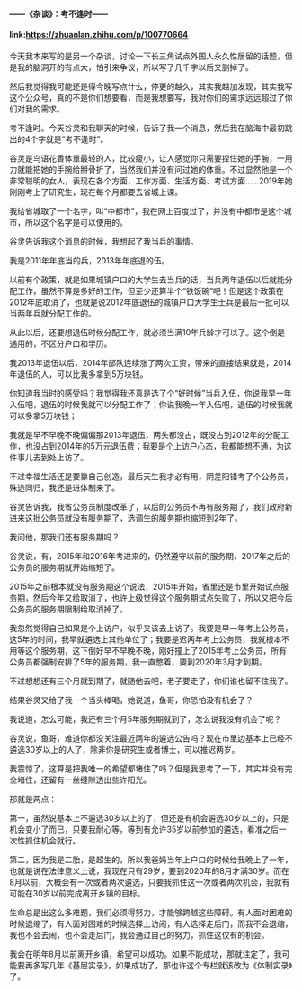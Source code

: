 #### ——《杂谈》：考不逢时——
#### link:https://zhuanlan.zhihu.com/p/100770664


今天我本来写的是另一个杂谈，讨论一下长三角试点外国人永久性居留的话题，但是我的脑洞开的有点大，怕引来争议，所以写了几千字以后又删掉了。



然后我觉得我可能还是得今晚写点什么，停更的越久，其实我越加发现，其实我写这个公众号，真的不是你们想要看，而是我想要写，我对你们的需求远远超过了你们对我的需求。



考不逢时。今天谷灵和我聊天的时候，告诉了我一个消息，然后我在脑海中最初跳出的4个字就是“考不逢时”。



谷灵是鸟语花香体重最轻的人，比较瘦小，让人感觉你只需要捏住她的手腕，一用力就能把她的手腕给掰骨折了，当然我们并没有问过她的体重。不过显然他是一个非常聪明的女人，表现在各个方面，工作方面、生活方面、考试方面……2019年她刚刚考上了研究生，现在每个月都要去省城上课。



我给省城取了一个名字，叫“中都市”，我在网上百度过了，并没有中都市是这个城市，所以这个名字是可以使用的。



谷灵告诉我这个消息的时候，我想起了我当兵的事情。



我是2011年年底当的兵，2013年年底退的伍。



以前有个政策，就是如果城镇户口的大学生去当兵的话，当兵两年退伍以后就能分配工作，虽然不算是多好的工作，但至少还算半个“铁饭碗”吧！但是这个政策在2012年底取消了，也就是说2012年底退伍的城镇户口大学生士兵是最后一批可以当两年兵就分配工作的。



从此以后，还要想退伍时候分配工作，就必须当满10年兵龄才可以了。这个倒是通用的，不区分户口和学历。



我2013年退伍以后，2014年部队连续涨了两次工资，带来的直接结果就是，2014年退伍的人，可以比我多拿到5万块钱。



你知道我当时的感受吗？我觉得我还真是选了个“好时候”当兵入伍，你说我早一年入伍吧，退伍的时候我就可以分配工作了；你说我晚一年入伍吧，退伍的时候我就可以多拿5万块钱；



我就是早不早晚不晚偏偏那2013年退伍，两头都没占，既没占到2012年的分配工作，也没占到2014年的5万元退伍费；我要是个上访户心态，我都能想不通，为这件事儿去到处上访了。



不过幸福生活还是要靠自己创造，最后天生我才必有用，阴差阳错考了个公务员，殊途同归，我还是进体制来了。



谷灵告诉我，我省公务员制度改革了，以后的公务员不再有服务期了，我们政府新进来这批公务员就没有服务期了，选调生的服务期也缩短到2年了。



我问他，那我们还有服务期吗？



谷灵说，有，2015年和2016年考进来的，仍然遵守以前的服务期，2017年之后的公务员的服务期就开始缩短了。



2015年之前根本就没有服务期这个说法，2015年开始，省里还是市里开始试点服务期，然后今年又给取消了，也许上级觉得这个服务期试点失败了，所以又把今后公务员的服务期限制给取消掉了。



我忽然觉得自己如果是个上访户，似乎又该去上访了。我要是早一年考上公务员，这5年的时间，我早就遴选上其他单位了；我要是迟两年考上公务员，我就根本不用等这个服务期，这下倒好早不早晚不晚，刚好撞上了2015年考上公务员，所有公务员都强制安排了5年的服务期，我一直憋着，要到2020年3月才到期。



不过想想还有三个月就到期了，就随他去吧，老子要走了，你们谁也留不住我了。



结果谷灵又给了我一个当头棒喝，她说道，鱼哥，你恐怕没有机会了？



我说道，怎么可能，我还有三个月5年服务期就到了，怎么说我没有机会了呢？



谷灵说，鱼哥，难道你都没关注最近两年的遴选公告吗？现在市里边基本上已经不遴选30岁以上的人了，除非你是研究生或者博士，可以推迟两岁。



我震惊了，这算是把我唯一的希望都堵住了吗？但是我思考了一下，其实并没有完全堵住，还留有一丝缝隙透出些许阳光。



那就是两点：



第一，虽然说基本上不遴选30岁以上的了，但还是有机会遴选30岁以上的，只是机会变小了而已，只要我耐心等，等到有允许35岁以前参加的遴选，看准之后一次性抓住机会就行。



第二，因为我是二胎，是超生的，所以我爸妈当年上户口的时候给我晚上了一年，也就是说在法律意义上说，我现在只有29岁，要到2020年的8月才满30岁。而在8月以前，大概会有一次或者两次遴选，只要我抓住这一次或者两次机会，我就有可能在30岁以前完成离开乡镇的目标。



生命总是出这么多难题，我们必须得努力，才能够跨越这些障碍。有人面对困难的时候退缩了，有人面对困难的时候选择上访闹，有人选择走后门，而我不会退缩，我也不会去闹，也不会走后门，我会通过自己的努力，抓住这仅有的机会。



我会在明年8月以前离开乡镇，希望可以成功。如果不能成功，那就注定了，我可能要再多写几年《基层实录》，如果成功了，那也许这个专栏就该改为《体制实录》了。
